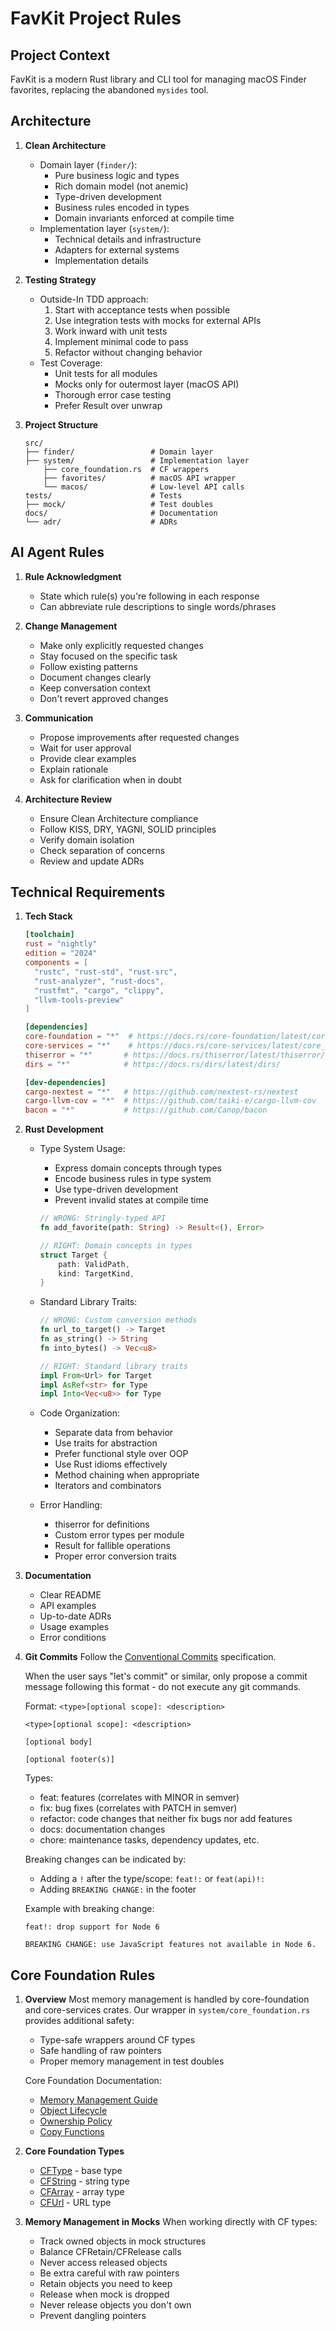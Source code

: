 # FavKit Project Rules

## Project Context

FavKit is a modern Rust library and CLI tool for managing macOS Finder favorites, replacing the abandoned `mysides` tool.

## Architecture

1. **Clean Architecture**
   - Domain layer (`finder/`):
     - Pure business logic and types
     - Rich domain model (not anemic)
     - Type-driven development
     - Business rules encoded in types
     - Domain invariants enforced at compile time
   - Implementation layer (`system/`):
     - Technical details and infrastructure
     - Adapters for external systems
     - Implementation details

2. **Testing Strategy**
   - Outside-In TDD approach:
     1. Start with acceptance tests when possible
     2. Use integration tests with mocks for external APIs
     3. Work inward with unit tests
     4. Implement minimal code to pass
     5. Refactor without changing behavior
   - Test Coverage:
     - Unit tests for all modules
     - Mocks only for outermost layer (macOS API)
     - Thorough error case testing
     - Prefer Result over unwrap

3. **Project Structure**
   ```
   src/
   ├── finder/                 # Domain layer
   ├── system/                 # Implementation layer
       ├── core_foundation.rs  # CF wrappers
       ├── favorites/          # macOS API wrapper
       └── macos/              # Low-level API calls
   tests/                      # Tests
   ├── mock/                   # Test doubles
   docs/                       # Documentation
   └── adr/                    # ADRs
   ```

## AI Agent Rules

1. **Rule Acknowledgment**
   - State which rule(s) you're following in each response
   - Can abbreviate rule descriptions to single words/phrases

2. **Change Management**
   - Make only explicitly requested changes
   - Stay focused on the specific task
   - Follow existing patterns
   - Document changes clearly
   - Keep conversation context
   - Don't revert approved changes

3. **Communication**
   - Propose improvements after requested changes
   - Wait for user approval
   - Provide clear examples
   - Explain rationale
   - Ask for clarification when in doubt

4. **Architecture Review**
   - Ensure Clean Architecture compliance
   - Follow KISS, DRY, YAGNI, SOLID principles
   - Verify domain isolation
   - Check separation of concerns
   - Review and update ADRs

## Technical Requirements

1. **Tech Stack**
   ```toml
   [toolchain]
   rust = "nightly"
   edition = "2024"
   components = [
     "rustc", "rust-std", "rust-src",
     "rust-analyzer", "rust-docs",
     "rustfmt", "cargo", "clippy",
     "llvm-tools-preview"
   ]

   [dependencies]
   core-foundation = "*"  # https://docs.rs/core-foundation/latest/core_foundation/
   core-services = "*"    # https://docs.rs/core-services/latest/core_services/
   thiserror = "*"       # https://docs.rs/thiserror/latest/thiserror/
   dirs = "*"            # https://docs.rs/dirs/latest/dirs/

   [dev-dependencies]
   cargo-nextest = "*"   # https://github.com/nextest-rs/nextest
   cargo-llvm-cov = "*"  # https://github.com/taiki-e/cargo-llvm-cov
   bacon = "*"           # https://github.com/Canop/bacon
   ```

2. **Rust Development**
   - Type System Usage:
     - Express domain concepts through types
     - Encode business rules in type system
     - Use type-driven development
     - Prevent invalid states at compile time
     ```rust
     // WRONG: Stringly-typed API
     fn add_favorite(path: String) -> Result<(), Error>
     
     // RIGHT: Domain concepts in types
     struct Target {
         path: ValidPath,
         kind: TargetKind,
     }
     ```

   - Standard Library Traits:
     ```rust
     // WRONG: Custom conversion methods
     fn url_to_target() -> Target
     fn as_string() -> String
     fn into_bytes() -> Vec<u8>
     
     // RIGHT: Standard library traits
     impl From<Url> for Target
     impl AsRef<str> for Type
     impl Into<Vec<u8>> for Type
     ```

   - Code Organization:
     - Separate data from behavior
     - Use traits for abstraction
     - Prefer functional style over OOP
     - Use Rust idioms effectively
     - Method chaining when appropriate
     - Iterators and combinators

   - Error Handling:
     - thiserror for definitions
     - Custom error types per module
     - Result for fallible operations
     - Proper error conversion traits

3. **Documentation**
   - Clear README
   - API examples
   - Up-to-date ADRs
   - Usage examples
   - Error conditions

4. **Git Commits**
   Follow the [Conventional Commits](https://www.conventionalcommits.org/en/v1.0.0/) specification.
   
   When the user says "let's commit" or similar, only propose a commit message following this format - do not execute any git commands.

   Format: `<type>[optional scope]: <description>`
   ```
   <type>[optional scope]: <description>

   [optional body]

   [optional footer(s)]
   ```
   Types:
   - feat: features (correlates with MINOR in semver)
   - fix: bug fixes (correlates with PATCH in semver)
   - refactor: code changes that neither fix bugs nor add features
   - docs: documentation changes
   - chore: maintenance tasks, dependency updates, etc.
   
   Breaking changes can be indicated by:
   - Adding a `!` after the type/scope: `feat!:` or `feat(api)!:`
   - Adding `BREAKING CHANGE:` in the footer

   Example with breaking change:
   ```
   feat!: drop support for Node 6

   BREAKING CHANGE: use JavaScript features not available in Node 6.
   ```

## Core Foundation Rules

1. **Overview**
   Most memory management is handled by core-foundation and core-services crates.
   Our wrapper in `system/core_foundation.rs` provides additional safety:
   - Type-safe wrappers around CF types
   - Safe handling of raw pointers
   - Proper memory management in test doubles

   Core Foundation Documentation:
   - [Memory Management Guide](https://developer.apple.com/library/archive/documentation/CoreFoundation/Conceptual/CFMemoryMgmt/CFMemoryMgmt.html)
   - [Object Lifecycle](https://developer.apple.com/library/archive/documentation/CoreFoundation/Conceptual/CFMemoryMgmt/Articles/lifecycle.html)
   - [Ownership Policy](https://developer.apple.com/library/archive/documentation/CoreFoundation/Conceptual/CFMemoryMgmt/Concepts/Ownership.html)
   - [Copy Functions](https://developer.apple.com/library/archive/documentation/CoreFoundation/Conceptual/CFMemoryMgmt/Concepts/CopyFunctions.html)

2. **Core Foundation Types**
   - [CFType](https://docs.rs/core-foundation/latest/core_foundation/base/index.html) - base type
   - [CFString](https://docs.rs/core-foundation/latest/core_foundation/string/index.html) - string type
   - [CFArray](https://docs.rs/core-foundation/latest/core_foundation/array/index.html) - array type
   - [CFUrl](https://docs.rs/core-foundation/latest/core_foundation/url/index.html) - URL type

3. **Memory Management in Mocks**
   When working directly with CF types:
   - Track owned objects in mock structures
   - Balance CFRetain/CFRelease calls
   - Never access released objects
   - Be extra careful with raw pointers
   - Retain objects you need to keep
   - Release when mock is dropped
   - Never release objects you don't own
   - Prevent dangling pointers
